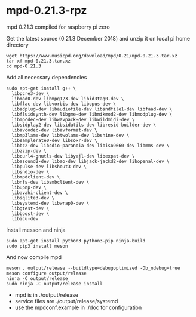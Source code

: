 # mpd-0.21.3-rpz
mpd 0.21.3 compiled for raspberry pi zero

Get the latest source (0.21.3 December 2018) and unzip it on local pi home directory
```
wget https://www.musicpd.org/download/mpd/0.21/mpd-0.21.3.tar.xz
tar xf mpd-0.21.3.tar.xz
cd mpd-0.21.3
```
Add all necessary dependencies
```
sudo apt-get install g++ \
  libpcre3-dev \
  libmad0-dev libmpg123-dev libid3tag0-dev \
  libflac-dev libvorbis-dev libopus-dev \
  libadplug-dev libaudiofile-dev libsndfile1-dev libfaad-dev \
  libfluidsynth-dev libgme-dev libmikmod2-dev libmodplug-dev \
  libmpcdec-dev libwavpack-dev libwildmidi-dev \
  libsidplay2-dev libsidutils-dev libresid-builder-dev \
  libavcodec-dev libavformat-dev \
  libmp3lame-dev libtwolame-dev libshine-dev \
  libsamplerate0-dev libsoxr-dev \
  libbz2-dev libcdio-paranoia-dev libiso9660-dev libmms-dev \
  libzzip-dev \
  libcurl4-gnutls-dev libyajl-dev libexpat-dev \
  libasound2-dev libao-dev libjack-jackd2-dev libopenal-dev \
  libpulse-dev libshout3-dev \
  libsndio-dev \
  libmpdclient-dev \
  libnfs-dev libsmbclient-dev \
  libupnp-dev \
  libavahi-client-dev \
  libsqlite3-dev \
  libsystemd-dev libwrap0-dev \
  libgtest-dev \
  libboost-dev \
  libicu-dev  
```
Install messon and ninja
```
sudo apt-get install python3 python3-pip ninja-build
sudo pip3 install meson
```
And now compile mpd
```
meson . output/release --buildtype=debugoptimized -Db_ndebug=true
meson configure output/release
ninja -C output/release
sudo ninja -C output/release install
```
 - mpd is in ./output/release
 - service files are ./output/release/systemd
 - use the mpdconf.example in ./doc for configuration

